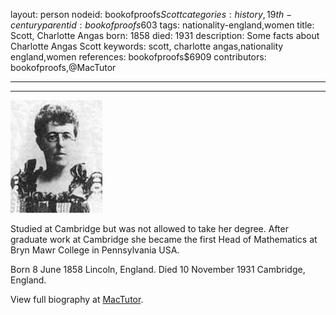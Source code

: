 layout: person
nodeid: bookofproofs$Scott
categories: history,19th-century
parentid: bookofproofs$603
tags: nationality-england,women
title: Scott, Charlotte Angas
born: 1858
died: 1931
description: Some facts about Charlotte Angas Scott
keywords: scott, charlotte angas,nationality england,women
references: bookofproofs$6909
contributors: bookofproofs,@MacTutor

---


---

![Scott.jpg](https://github.com/bookofproofs/bookofproofs.github.io/blob/main/_sources/_assets/images/portraits/Scott.jpg?raw=true)

Studied at Cambridge but was not allowed to take her degree. After graduate work at Cambridge she became the first Head of Mathematics at Bryn Mawr College in Pennsylvania USA.

Born 8 June 1858 Lincoln, England. Died 10 November 1931 Cambridge, England.


View full biography at [MacTutor](https://mathshistory.st-andrews.ac.uk/Biographies/Scott/).